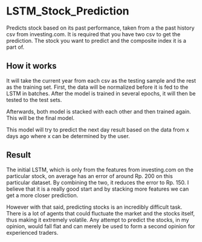 # LSTM_Stock_Prediction

Predicts stock based on its past performance, taken from a the past history csv from investing.com. It is required that you have two csv to get the prediction. The stock you want to predict and the composite index it is a part of.

## How it works

It will take the current year from each csv as the testing sample and the rest as the training set. First, the data will be normalized before it is fed to the LSTM in batches. After the model is trained in several epochs, it will then be tested to the test sets.

Afterwards, both model is stacked with each other and then trained again. This will be the final model.

This model will try to predict the next day result based on the data from x days ago where x can be determined by the user.

## Result

The initial LSTM, which is only from the features from investing.com on the particular stock, on average has an error of around Rp. 200 on this particular dataset. By combining the two, it reduces the error to Rp. 150. I believe that it is a really good start and by stacking more features we can get a more closer prediction.

However with that said, predicting stocks is an incredibly difficult task. There is a lot of agents that could fluctuate the market and the stocks itself, thus making it extremely volatile. Any attempt to predict the stocks, in my opinion, would fall flat and can merely be used to form a second opinion for experienced traders.
